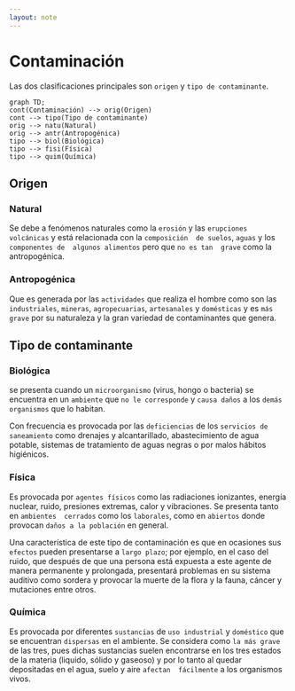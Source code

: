```yaml
---
layout: note
---
```


# Contaminación
Las dos clasificaciones principales son `origen` y `tipo de contaminante`.
```mermaid
graph TD;
cont(Contaminación) --> orig(Origen)
cont --> tipo(Tipo de contaminante)
orig --> natu(Natural)
orig --> antr(Antropogénica)
tipo --> biol(Biológica)
tipo --> fisi(Física)
tipo --> quim(Química)
```
## Origen
### Natural
Se debe a fenómenos naturales como la `erosión` y las `erupciones volcánicas` y está relacionada  con la `composición  de suelos`, `aguas` y los  `componentes de  algunos alimentos`  pero que `no es tan  grave` como la  antropogénica.

### Antropogénica
Que es generada por  las `actividades` que  realiza el hombre  como son las  `industriales`, `mineras`,  `agropecuarias`,  `artesanales` y  `domésticas` y es `más  grave` por su  naturaleza y la gran  variedad de  contaminantes que  genera.

## Tipo de contaminante
### Biológica
se presenta cuando un  `microorganismo` (virus, hongo o  bacteria) se encuentra en un  `ambiente` que `no le corresponde`  y `causa daños` a los `demás  organismos` que lo habitan.

Con frecuencia es provocada  por las `deficiencias` de los `servicios de saneamiento` como drenajes y alcantarillado,  abastecimiento de agua  potable, sistemas de  tratamiento de aguas negras o por malos hábitos higiénicos.

### Física
Es provocada por `agentes físicos`  como las radiaciones ionizantes,  energía nuclear, ruido, presiones  extremas, calor y vibraciones. Se  presenta tanto en `ambientes  cerrados` como los `laborales`,  como en `abiertos` donde provocan  `daños a la población` en general.

Una característica de este tipo de  contaminación es que en ocasiones  sus `efectos` pueden presentarse a  `largo plazo`; por ejemplo, en el caso  del ruido, que después de que una  persona está expuesta a este agente  de manera permanente y prolongada,  presentará problemas en su sistema  auditivo como sordera y provocar la  muerte de la flora y la fauna, cáncer y  mutaciones entre otros.

### Química
Es provocada por diferentes  `sustancias` de `uso industrial` y  `doméstico` que se  encuentran `dispersas` en el  ambiente. Se considera  como `la más grave` de las  tres, pues dichas sustancias  suelen encontrarse en los  tres estados de la materia  (liquido, sólido y gaseoso) y  por lo tanto al quedar  depositadas en el agua,  suelo y aire `afectan  fácilmente` a los organismos  vivos.